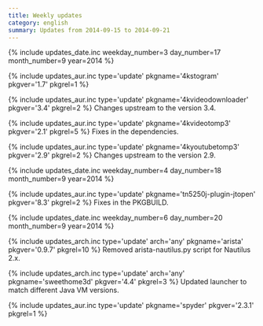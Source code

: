 ```yaml
---
title: Weekly updates
category: english
summary: Updates from 2014-09-15 to 2014-09-21
---
```


{% include updates_date.inc weekday_number=3 day_number=17 month_number=9 year=2014 %}

{% include updates_aur.inc type='update' pkgname='4kstogram' pkgver='1.7' pkgrel=1 %}

{% include updates_aur.inc type='update' pkgname='4kvideodownloader' pkgver='3.4' pkgrel=2 %}
Changes upstream to the version 3.4.

{% include updates_aur.inc type='update' pkgname='4kvideotomp3' pkgver='2.1' pkgrel=5 %}
Fixes in the dependencies.

{% include updates_aur.inc type='update' pkgname='4kyoutubetomp3' pkgver='2.9' pkgrel=2 %}
Changes upstream to the version 2.9.

{% include updates_date.inc weekday_number=4 day_number=18 month_number=9 year=2014 %}

{% include updates_aur.inc type='update' pkgname='tn5250j-plugin-jtopen' pkgver='8.3' pkgrel=2 %}
Fixes in the PKGBUILD.

{% include updates_date.inc weekday_number=6 day_number=20 month_number=9 year=2014 %}

{% include updates_arch.inc type='update' arch='any' pkgname='arista' pkgver='0.9.7' pkgrel=10 %}
Removed arista-nautilus.py script for Nautilus 2.x.

{% include updates_arch.inc type='update' arch='any' pkgname='sweethome3d' pkgver='4.4' pkgrel=3 %}
Updated launcher to match different Java VM versions.

{% include updates_aur.inc type='update' pkgname='spyder' pkgver='2.3.1' pkgrel=1 %}
